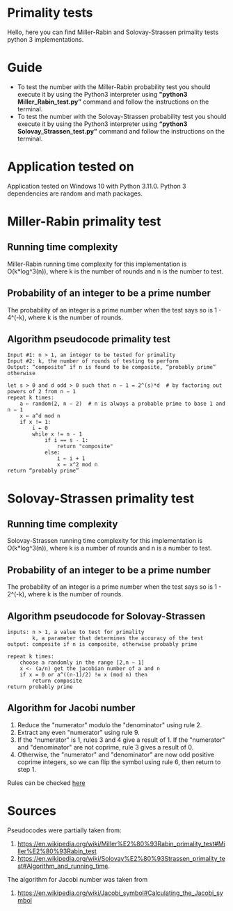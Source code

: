 # Primality tests
Hello, here you can find Miller-Rabin and Solovay-Strassen primality tests python 3 implementations.

# Guide

- To test the number with the Miller-Rabin probability test you should execute it by using the Python3 interpreter using **"python3 Miller_Rabin_test.py”** command and follow the instructions on the terminal.
- To test the number with the Solovay-Strassen probability test you should execute it by using the Python3 interpreter using **“python3 Solovay_Strassen_test.py”** command and follow the instructions on the terminal.

# Application tested on
Application tested on Windows 10 with Python 3.11.0. Python 3 dependencies are random and math packages.

# Miller-Rabin primality test

## Running time complexity
Miller-Rabin running time complexity for this implementation is O(k*log^3(n)), where k is the number of rounds and n is the number to test.

## Probability of an integer to be a prime number
The probability of an integer is a prime number when the test says so is 1 - 4^(-k), where k is the number of rounds.

## Algorithm pseudocode primality test
```
Input #1: n > 1, an integer to be tested for primality
Input #2: k, the number of rounds of testing to perform
Output: “composite” if n is found to be composite, “probably prime” otherwise

let s > 0 and d odd > 0 such that n − 1 = 2^(s)*d  # by factoring out powers of 2 from n − 1
repeat k times:
    a ← random(2, n − 2)  # n is always a probable prime to base 1 and n − 1
    x ← a^d mod n
    if x != 1:
        i ← 0
        while x != n - 1
            if i == s - 1:
                return "composite"
            else:
                i ← i + 1
                x ← x^2 mod n
return “probably prime”
```

# Solovay-Strassen primality test

## Running time complexity
Solovay-Strassen running time complexity for this implementation is O(k*log^3(n)), where k is a number of rounds and n is a number to test.

## Probability of an integer to be a prime number
The probability of an integer is a prime number when the test says so is 1 - 2^(-k), where k is the number of rounds.

## Algorithm pseudocode for Solovay-Strassen
```
inputs: n > 1, a value to test for primality
        k, a parameter that determines the accuracy of the test
output: composite if n is composite, otherwise probably prime

repeat k times:
    choose a randomly in the range [2,n − 1]
    x <- (a/n) get the jacobian number of a and n
    if x = 0 or a^((n-1)/2) !≡ x (mod n) then 
        return composite
return probably prime
```

## Algorithm for Jacobi number
1. Reduce the "numerator" modulo the "denominator" using rule 2.
2. Extract any even "numerator" using rule 9.
3. If the "numerator" is 1, rules 3 and 4 give a result of 1. If the "numerator" and "denominator" are not coprime, rule 3 gives a result of 0.
4. Otherwise, the "numerator" and "denominator" are now odd positive coprime integers, so we can flip the symbol using rule 6, then return to step 1.

Rules can be checked [here](https://en.wikipedia.org/wiki/Jacobi_symbol#Properties)

# Sources
Pseudocodes were partially taken from:
1. https://en.wikipedia.org/wiki/Miller%E2%80%93Rabin_primality_test#Miller%E2%80%93Rabin_test 
2. https://en.wikipedia.org/wiki/Solovay%E2%80%93Strassen_primality_test#Algorithm_and_running_time.

The algorithm for Jacobi number was taken from 
1. https://en.wikipedia.org/wiki/Jacobi_symbol#Calculating_the_Jacobi_symbol

